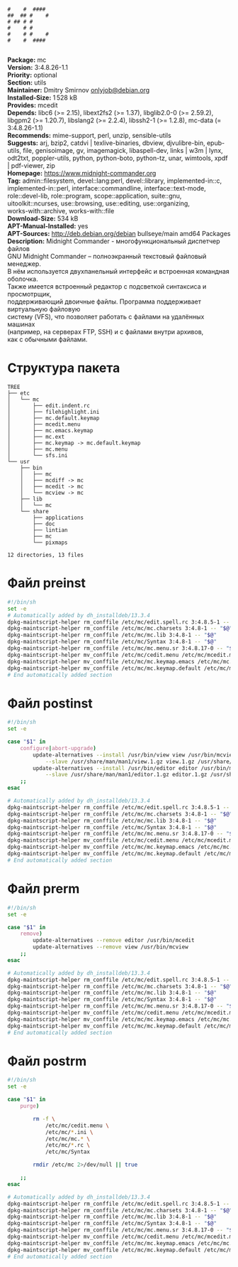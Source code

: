```
              
#    #  ####  
##  ## #    # 
# ## # #      
#    # #      
#    # #    # 
#    #  ####  
              
```
**Package:** mc  
**Version:** 3:4.8.26-1.1  
**Priority:** optional  
**Section:** utils  
**Maintainer:** Dmitry Smirnov <onlyjob@debian.org>  
**Installed-Size:** 1 528 kB  
**Provides:** mcedit  
**Depends:** libc6 (>= 2.15), libext2fs2 (>= 1.37), libglib2.0-0 (>= 2.59.2), libgpm2 (>= 1.20.7), libslang2 (>= 2.2.4), libssh2-1 (>= 1.2.8), mc-data (= 3:4.8.26-1.1)  
**Recommends:** mime-support, perl, unzip, sensible-utils  
**Suggests:** arj, bzip2, catdvi | texlive-binaries, dbview, djvulibre-bin, epub-utils, file, genisoimage, gv, imagemagick, libaspell-dev, links | w3m | lynx, odt2txt, poppler-utils, python, python-boto, python-tz, unar, wimtools, xpdf | pdf-viewer, zip  
**Homepage:** https://www.midnight-commander.org  
**Tag:** admin::filesystem, devel::lang:perl, devel::library, implemented-in::c,  
 implemented-in::perl, interface::commandline, interface::text-mode,  
 role::devel-lib, role::program, scope::application, suite::gnu,  
 uitoolkit::ncurses, use::browsing, use::editing, use::organizing,  
 works-with::archive, works-with::file  
**Download-Size:** 534 kB  
**APT-Manual-Installed:** yes  
**APT-Sources:** http://deb.debian.org/debian bullseye/main amd64 Packages  
**Description:** Midnight Commander - многофункциональный диспетчер файлов  
 GNU Midnight Commander – полноэкранный текстовый файловый менеджер.  
 В нём используется двухпанельный интерфейс и встроенная командная оболочка.  
 Также имеется встроенный редактор с подсветкой синтаксиса и просмотрщик,  
 поддерживающий двоичные файлы. Программа поддерживает виртуальную файловую  
 систему (VFS), что позволяет работать с файлами на удалённых машинах  
 (например, на серверах FTP, SSH) и с файлами внутри архивов,  
 как с обычными файлами.  
  
# Структура пакета
```
TREE
├── etc
│   └── mc
│       ├── edit.indent.rc
│       ├── filehighlight.ini
│       ├── mc.default.keymap
│       ├── mcedit.menu
│       ├── mc.emacs.keymap
│       ├── mc.ext
│       ├── mc.keymap -> mc.default.keymap
│       ├── mc.menu
│       └── sfs.ini
└── usr
    ├── bin
    │   ├── mc
    │   ├── mcdiff -> mc
    │   ├── mcedit -> mc
    │   └── mcview -> mc
    ├── lib
    │   └── mc
    └── share
        ├── applications
        ├── doc
        ├── lintian
        ├── mc
        └── pixmaps

12 directories, 13 files
```
# Файл preinst
```bash
#!/bin/sh
set -e
# Automatically added by dh_installdeb/13.3.4
dpkg-maintscript-helper rm_conffile /etc/mc/edit.spell.rc 3:4.8.5-1 -- "$@"
dpkg-maintscript-helper rm_conffile /etc/mc/mc.charsets 3:4.8-1 -- "$@"
dpkg-maintscript-helper rm_conffile /etc/mc/mc.lib 3:4.8-1 -- "$@"
dpkg-maintscript-helper rm_conffile /etc/mc/Syntax 3:4.8-1 -- "$@"
dpkg-maintscript-helper rm_conffile /etc/mc/mc.menu.sr 3:4.8.17-0 -- "$@"
dpkg-maintscript-helper mv_conffile /etc/mc/cedit.menu /etc/mc/mcedit.menu 3:4.8-1 -- "$@"
dpkg-maintscript-helper mv_conffile /etc/mc/mc.keymap.emacs /etc/mc/mc.emacs.keymap 3:4.8.8-0 -- "$@"
dpkg-maintscript-helper mv_conffile /etc/mc/mc.keymap.default /etc/mc/mc.default.keymap 3:4.8.8-0 -- "$@"
# End automatically added section
```
# Файл postinst
```bash
#!/bin/sh
set -e

case "$1" in
	configure|abort-upgrade)
		update-alternatives --install /usr/bin/view view /usr/bin/mcview 25 \
			--slave /usr/share/man/man1/view.1.gz view.1.gz /usr/share/man/man1/mcview.1.gz
		update-alternatives --install /usr/bin/editor editor /usr/bin/mcedit 25 \
			--slave /usr/share/man/man1/editor.1.gz editor.1.gz /usr/share/man/man1/mcedit.1.gz
	;;
esac

# Automatically added by dh_installdeb/13.3.4
dpkg-maintscript-helper rm_conffile /etc/mc/edit.spell.rc 3:4.8.5-1 -- "$@"
dpkg-maintscript-helper rm_conffile /etc/mc/mc.charsets 3:4.8-1 -- "$@"
dpkg-maintscript-helper rm_conffile /etc/mc/mc.lib 3:4.8-1 -- "$@"
dpkg-maintscript-helper rm_conffile /etc/mc/Syntax 3:4.8-1 -- "$@"
dpkg-maintscript-helper rm_conffile /etc/mc/mc.menu.sr 3:4.8.17-0 -- "$@"
dpkg-maintscript-helper mv_conffile /etc/mc/cedit.menu /etc/mc/mcedit.menu 3:4.8-1 -- "$@"
dpkg-maintscript-helper mv_conffile /etc/mc/mc.keymap.emacs /etc/mc/mc.emacs.keymap 3:4.8.8-0 -- "$@"
dpkg-maintscript-helper mv_conffile /etc/mc/mc.keymap.default /etc/mc/mc.default.keymap 3:4.8.8-0 -- "$@"
# End automatically added section

```
# Файл prerm
```bash
#!/bin/sh
set -e

case "$1" in
	remove)
		update-alternatives --remove editor /usr/bin/mcedit
		update-alternatives --remove view /usr/bin/mcview
	;;
esac

# Automatically added by dh_installdeb/13.3.4
dpkg-maintscript-helper rm_conffile /etc/mc/edit.spell.rc 3:4.8.5-1 -- "$@"
dpkg-maintscript-helper rm_conffile /etc/mc/mc.charsets 3:4.8-1 -- "$@"
dpkg-maintscript-helper rm_conffile /etc/mc/mc.lib 3:4.8-1 -- "$@"
dpkg-maintscript-helper rm_conffile /etc/mc/Syntax 3:4.8-1 -- "$@"
dpkg-maintscript-helper rm_conffile /etc/mc/mc.menu.sr 3:4.8.17-0 -- "$@"
dpkg-maintscript-helper mv_conffile /etc/mc/cedit.menu /etc/mc/mcedit.menu 3:4.8-1 -- "$@"
dpkg-maintscript-helper mv_conffile /etc/mc/mc.keymap.emacs /etc/mc/mc.emacs.keymap 3:4.8.8-0 -- "$@"
dpkg-maintscript-helper mv_conffile /etc/mc/mc.keymap.default /etc/mc/mc.default.keymap 3:4.8.8-0 -- "$@"
# End automatically added section

```
# Файл postrm
```bash
#!/bin/sh
set -e

case "$1" in
	purge)

		rm -f \
			/etc/mc/cedit.menu \
			/etc/mc/*.ini \
			/etc/mc/mc.* \
			/etc/mc/*.rc \
			/etc/mc/Syntax

		rmdir /etc/mc 2>/dev/null || true

	;;
esac

# Automatically added by dh_installdeb/13.3.4
dpkg-maintscript-helper rm_conffile /etc/mc/edit.spell.rc 3:4.8.5-1 -- "$@"
dpkg-maintscript-helper rm_conffile /etc/mc/mc.charsets 3:4.8-1 -- "$@"
dpkg-maintscript-helper rm_conffile /etc/mc/mc.lib 3:4.8-1 -- "$@"
dpkg-maintscript-helper rm_conffile /etc/mc/Syntax 3:4.8-1 -- "$@"
dpkg-maintscript-helper rm_conffile /etc/mc/mc.menu.sr 3:4.8.17-0 -- "$@"
dpkg-maintscript-helper mv_conffile /etc/mc/cedit.menu /etc/mc/mcedit.menu 3:4.8-1 -- "$@"
dpkg-maintscript-helper mv_conffile /etc/mc/mc.keymap.emacs /etc/mc/mc.emacs.keymap 3:4.8.8-0 -- "$@"
dpkg-maintscript-helper mv_conffile /etc/mc/mc.keymap.default /etc/mc/mc.default.keymap 3:4.8.8-0 -- "$@"
# End automatically added section

```
